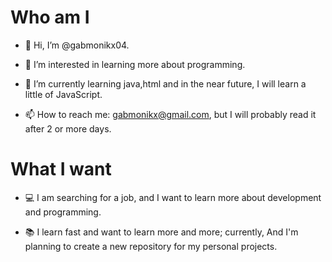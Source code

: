 
# Who am I

- 👋 Hi, I’m @gabmonikx04.  

- 👀 I’m interested in learning more about programming.  

- 🌱 I’m currently learning java,html and in the near future, I will learn a little of JavaScript.  

- 📫 How to reach me: gabmonikx@gmail.com, but I will probably read it after 2 or more days.  

# What I want

- 💻 I am searching for a job, and I want to learn more about development and programming.  

- 📚 I learn fast and want to learn more and more; currently, And I'm planning to create a new repository for my personal projects.  
